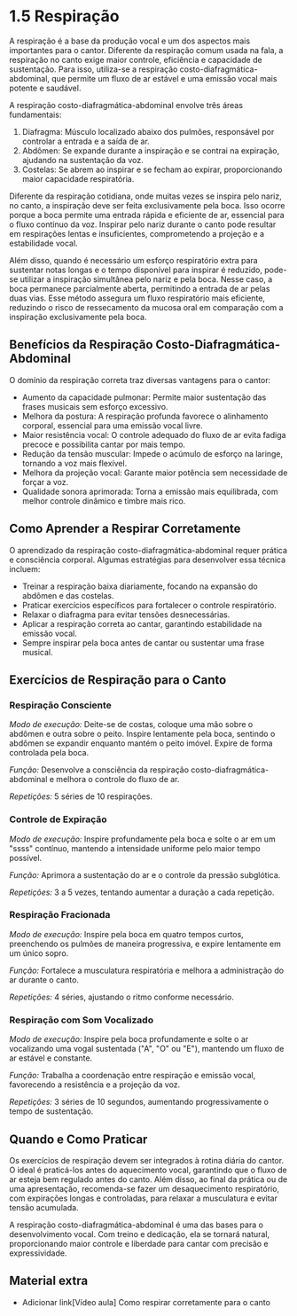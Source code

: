 # 1.5 Respiração

A respiração é a base da produção vocal e um dos aspectos mais importantes para o cantor. Diferente da respiração comum usada na fala, a respiração no canto exige maior controle, eficiência e capacidade de sustentação. Para isso, utiliza-se a respiração costo-diafragmática-abdominal, que permite um fluxo de ar estável e uma emissão vocal mais potente e saudável.

A respiração costo-diafragmática-abdominal envolve três áreas fundamentais:

1. Diafragma: Músculo localizado abaixo dos pulmões, responsável por controlar a entrada e a saída de ar.
2. Abdômen: Se expande durante a inspiração e se contrai na expiração, ajudando na sustentação da voz.
3. Costelas: Se abrem ao inspirar e se fecham ao expirar, proporcionando maior capacidade respiratória.

Diferente da respiração cotidiana, onde muitas vezes se inspira pelo nariz, no canto, a inspiração deve ser feita exclusivamente pela boca. Isso ocorre porque a boca permite uma entrada rápida e eficiente de ar, essencial para o fluxo contínuo da voz. Inspirar pelo nariz durante o canto pode resultar em respirações lentas e insuficientes, comprometendo a projeção e a estabilidade vocal.

Além disso, quando é necessário um esforço respiratório extra para sustentar notas longas e o tempo disponível para inspirar é reduzido, pode-se utilizar a inspiração simultânea pelo nariz e pela boca. Nesse caso, a boca permanece parcialmente aberta, permitindo a entrada de ar pelas duas vias. Esse método assegura um fluxo respiratório mais eficiente, reduzindo o risco de ressecamento da mucosa oral em comparação com a inspiração exclusivamente pela boca.

## Benefícios da Respiração Costo-Diafragmática-Abdominal

O domínio da respiração correta traz diversas vantagens para o cantor:

- Aumento da capacidade pulmonar: Permite maior sustentação das frases musicais sem esforço excessivo.
- Melhora da postura: A respiração profunda favorece o alinhamento corporal, essencial para uma emissão vocal livre.
- Maior resistência vocal: O controle adequado do fluxo de ar evita fadiga precoce e possibilita cantar por mais tempo.
- Redução da tensão muscular: Impede o acúmulo de esforço na laringe, tornando a voz mais flexível.
- Melhora da projeção vocal: Garante maior potência sem necessidade de forçar a voz.
- Qualidade sonora aprimorada: Torna a emissão mais equilibrada, com melhor controle dinâmico e timbre mais rico.

## Como Aprender a Respirar Corretamente

O aprendizado da respiração costo-diafragmática-abdominal requer prática e consciência corporal. Algumas estratégias para desenvolver essa técnica incluem:

- Treinar a respiração baixa diariamente, focando na expansão do abdômen e das costelas.
- Praticar exercícios específicos para fortalecer o controle respiratório.
- Relaxar o diafragma para evitar tensões desnecessárias.
- Aplicar a respiração correta ao cantar, garantindo estabilidade na emissão vocal.
- Sempre inspirar pela boca antes de cantar ou sustentar uma frase musical.

## Exercícios de Respiração para o Canto

### Respiração Consciente

_Modo de execução:_  Deite-se de costas, coloque uma mão sobre o abdômen e outra sobre o peito. Inspire lentamente pela boca, sentindo o abdômen se expandir enquanto mantém o peito imóvel. Expire de forma controlada pela boca.

_Função:_ Desenvolve a consciência da respiração costo-diafragmática-abdominal e melhora o controle do fluxo de ar.

_Repetições:_  5 séries de 10 respirações.

### Controle de Expiração

_Modo de execução:_  Inspire profundamente pela boca e solte o ar em um "ssss" contínuo, mantendo a intensidade uniforme pelo maior tempo possível.

_Função:_ Aprimora a sustentação do ar e o controle da pressão subglótica.

_Repetições:_  3 a 5 vezes, tentando aumentar a duração a cada repetição.

### Respiração Fracionada

_Modo de execução:_  Inspire pela boca em quatro tempos curtos, preenchendo os pulmões de maneira progressiva, e expire lentamente em um único sopro.

_Função:_ Fortalece a musculatura respiratória e melhora a administração do ar durante o canto.

_Repetições:_  4 séries, ajustando o ritmo conforme necessário.

### Respiração com Som Vocalizado

_Modo de execução:_  Inspire pela boca profundamente e solte o ar vocalizando uma vogal sustentada ("A", "O" ou "E"), mantendo um fluxo de ar estável e constante.

_Função:_ Trabalha a coordenação entre respiração e emissão vocal, favorecendo a resistência e a projeção da voz.

_Repetições:_  3 séries de 10 segundos, aumentando progressivamente o tempo de sustentação.

## Quando e Como Praticar

Os exercícios de respiração devem ser integrados à rotina diária do cantor. O ideal é praticá-los antes do aquecimento vocal, garantindo que o fluxo de ar esteja bem regulado antes do canto. Além disso, ao final da prática ou de uma apresentação, recomenda-se fazer um desaquecimento respiratório, com expirações longas e controladas, para relaxar a musculatura e evitar tensão acumulada.

A respiração costo-diafragmática-abdominal é uma das bases para o desenvolvimento vocal. Com treino e dedicação, ela se tornará natural, proporcionando maior controle e liberdade para cantar com precisão e expressividade.

## Material extra


* Adicionar link[Vídeo aula] Como respirar corretamente para o canto

